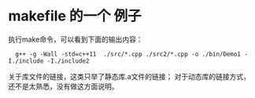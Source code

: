 # makefile 的一个 例子

执行make命令，可以看到下面的输出内容：

```
  g++ -g -Wall -std=c++11  ./src/*.cpp ./src2/*.cpp -o ./bin/Demo1 -I./include -I./include2  
```
 
关于库文件的链接，这类只举了静态库.a文件的链接；
对于动态库的链接方式，还不是太熟悉，没有做这方面说明。

